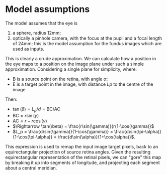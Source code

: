 # Model assumptions

The model assumes that the eye is 
1. a sphere, radius 12mm;
2. optically a pinhole camera, with the focus at the pupil and a focal length of 24mm; this is the model assumption for the fundus images which are used as inputs.

This is clearly a crude approximation. We can calculate how a position in the eye maps to a position on the image plane under such a simple approximation. Considering a single plane for simplicity, where:
- B is a source point on the retina, with angle $\alpha$;
- E is a target point in the image, with distance ${Lp}$ to the centre of the image

Then:
- $\tan(\beta) = L_p/d = \text{BC}/\text{AC}$
- $\text{BC} = r\sin(\gamma)$
- $\text{AC} = r - r\cos(\gamma)$
- $\Rightarrow \tan(\beta) = \frac{r\sin(\gamma)}{r(1-\cos(\gamma)}$
- $L_p = \frac{d\sin(\gamma)}{1-\cos(\gamma)} = \frac{d\sin(\pi-\alpha)}{1-\cos(\pi-\alpha)} = \frac{d\sin(\alpha)}{1+\cos(\alpha)}$.

This expression is used to remap the input image target pixels, back to an equirectangular projection of source retina angles. Given the resulting equirectangular representation of the retinal pixels, we can "gore" this map by breaking it up into segments of longitude, and projecting each segment about a central meridian.

